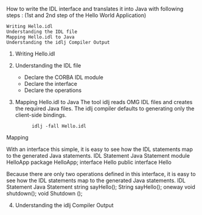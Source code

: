 How to write the IDL interface and translates it into Java with following steps :
(1st and 2nd step of the Hello World Application)

    Writing Hello.idl
    Understanding the IDL file
    Mapping Hello.idl to Java
    Understanding the idlj Compiler Output

1. Writing Hello.idl

2. Understanding the IDL file     
    - Declare the CORBA IDL module
    - Declare the interface
    - Declare the operations
    
3. Mapping Hello.idl to Java
     The tool idlj reads OMG IDL files and creates the required Java files. The idlj compiler defaults to generating only the client-side bindings.

             idlj -fall Hello.idl
       
Mapping 

With an interface this simple, it is easy to see how the IDL statements map to the generated Java statements.
IDL Statement 	      	     Java Statement
module HelloApp 	      	package HelloApp;
interface Hello 	      	public interface Hello

Because there are only two operations defined in this interface, it is easy to see how the IDL statements map to the generated Java statements.
IDL Statement 	      	     Java Statement
string sayHello(); 	      	String sayHello();
oneway void shutdown(); 	     void Shutdown ();

4. Understanding the idlj Compiler Output
